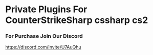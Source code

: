 # Private Plugins For CounterStrikeSharp cssharp cs2


### For Purchase Join Our Discord 
https://discord.com/invite/U7AuQhu
